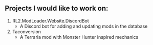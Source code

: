 ## Projects I would like to work on:
1. RL2.ModLoader.Website.DiscordBot
    - A Discord bot for adding and updating mods in the database
2. Taconversion
    - A Terraria mod with Monster Hunter inspired mechanics